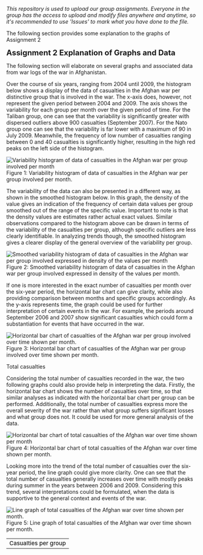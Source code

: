 <span style="font-style: italic;">This repository is used to upload our group assignments.
Everyone in the group has the access to upload and modify files anywhere and anytime, so it's recommended to use 'Issues' to mark what you have done to the file.</span>

The following section provides some explanation to the graphs of Assignment 2

<table><span style="text-align: center; font-size: 20px;font-weight: bold;">Assignment 2 Explanation of Graphs and Data</span> 

The following section will elaborate on several graphs and associated data from war logs of the war in Afghanistan. 

<td style="text-align: left;"><span style="font-weight: 450; font-size: 15px;">Casualties per group</span></td> 

Over the course of six years, ranging from 2004 until 2009, the histogram below shows a display of the data of casualties in the Afghan war per distinctive group that is involved in the war. The x-axis does, however, not represent the given period between 2004 and 2009. The axis shows the variability for each group per month over the given period of time. For the Taliban group, one can see that the variability is significantly greater with dispersed outliers above 900 casualties (September 2007). For the Nato group one can see that the variability is far lower with a maximum of 90 in July 2009. Meanwhile, the frequency of low number of casualties ranging between 0 and 40 casualties is significantly higher, resulting in the high red peaks on the left side of the histogram. 


![Variability histogram of data of casualties in the Afghan war per group involved per month](images/Figure1.png)
Figure 1: Variability histogram of data of casualties in the Afghan war per group involved per month. 

The variability of the data can also be presented in a different way, as shown in the smoothed histogram below. In this graph, the density of the value gives an indication of the frequency of certain data values per group smoothed out of the range of the specific value. Important to note is that the density values are estimates rather actual exact values. Similar observations compared to the histogram above can be drawn in terms of the variability of the casualties per group, although specific outliers are less clearly identifiable. In analyzing trends though, the smoothed histogram gives a clearer display of the general overview of the variability per group. 

 
![Smoothed variability histogram of data of casualties in the Afghan war per group involved expressed in density of the values per month](images/Figure2.png)
Figure 2: Smoothed variability histogram of data of casualties in the Afghan war per group involved expressed in density of the values per month. 

 

If one is more interested in the exact number of casualties per month over the six-year period, the horizontal bar chart can give clarity, while also providing comparison between months and specific groups accordingly. As the y-axis represents time, the graph could be used for further interpretation of certain events in the war. For example, the periods around September 2006 and 2007 show significant casualties which could form a substantiation for events that have occurred in the war.  

 
![Horizontal bar chart of casualties of the Afghan war per group involved over time shown per month.](images/Figure3.png)
Figure 3: Horizontal bar chart of casualties of the Afghan war per group involved over time shown per month. 

Total casualties 

Considering the total number of casualties recorded in the war, the two following graphs could also provide help in interpreting the data. Firstly, the horizontal bar chart shows the number of casualties over time, so that similar analyses as indicated with the horizontal bar chart per group can be performed. Additionally, the total number of casualties express more the overall severity of the war rather than what group suffers significant losses and what group does not. It could be used for more general analysis of the data. 

  
![Horizontal bar chart of total casualties of the Afghan war over time shown per month](images/Figure4.png)
Figure 4: Horizontal bar chart of total casualties of the Afghan war over time shown per month. 

Looking more into the trend of the total number of casualties over the six-year period, the line graph could give more clarity. One can see that the total number of casualties generally increases over time with mostly peaks during summer in the years between 2006 and 2009. Considering this trend, several interpretations could be formulated, when the data is supportive to the general context and events of the war. 

 
![Line graph of total casualties of the Afghan war over time shown per month.](images/Figure5.png)
Figure 5: Line graph of total casualties of the Afghan war over time shown per month. 

 

 